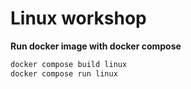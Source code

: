 # Linux workshop

**Run docker image with docker compose**

```sh
docker compose build linux
docker compose run linux
```
